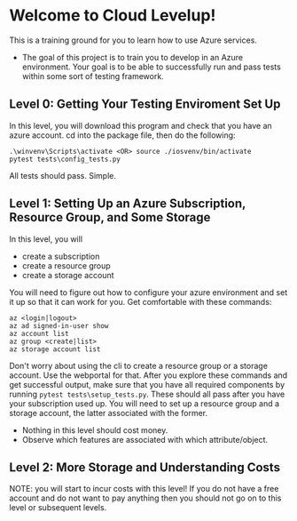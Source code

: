 # Welcome to Cloud Levelup!
This is a training ground for you to learn how to use Azure services.
- The goal of this project is to train you to develop in an Azure environment. Your goal is to be able to successfully run and pass tests within some sort of testing framework.

## Level 0: Getting Your Testing Enviroment Set Up
In this level, you will download this program and check that you have an azure account. cd into the package file, then do the following: 

```
.\winvenv\Scripts\activate <OR> source ./iosvenv/bin/activate
pytest tests\config_tests.py
```

All tests should pass. Simple.

## Level 1: Setting Up an Azure Subscription, Resource Group, and Some Storage
In this level, you will
- create a subscription
- create a resource group
- create a storage account

You will need to figure out how to configure your azure environment and set it up so that it can work for you. Get comfortable with these commands:
```
az <login|logout>
az ad signed-in-user show
az account list
az group <create|list>
az storage account list
```
Don't worry about using the cli to create a resource group or a storage account. Use the webportal for that. After you explore these commands and get successful output, make sure that you have all required components by running `pytest tests\setup_tests.py`. These should all pass after you have your subscription used up. You will need to set up a resource group and a storage account, the latter associated with the former.
- Nothing in this level should cost money.
- Observe which features are associated with which attribute/object.

## Level 2: More Storage and Understanding Costs
NOTE: you will start to incur costs with this level! If you do not have a free account and do not want to pay anything then you should not go on to this level or subsequent levels.